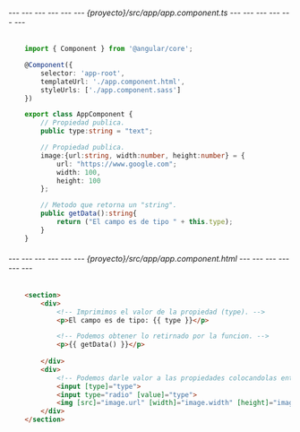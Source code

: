 <!-- Este es el codigo del componente principal de Angular. -->
###### --- --- --- --- --- --- {proyecto}/src/app/app.component.ts --- --- --- --- --- --- ######
```typescript
	import { Component } from '@angular/core';

	@Component({
		selector: 'app-root',
		templateUrl: './app.component.html', 
		styleUrls: ['./app.component.sass'] 
	})

	export class AppComponent {
		// Propiedad publica.
		public type:string = "text";

		// Propiedad publica.
		image:{url:string, width:number, height:number} = {
			url: "https://www.google.com";
			width: 100, 
			height: 100
		};

		// Metodo que retorna un "string".
		public getData():string{
			return ("El campo es de tipo " + this.type);
		}
	}
```

<!-- Es el archivo que Angular nos da por defecto. Este es un componente, el componente principal. -->
###### --- --- --- --- --- --- {proyecto}/src/app/app.component.html --- --- --- --- --- --- ######
```html
	<section>
		<div>
			<!-- Imprimimos el valor de la propiedad (type). -->
			<p>El campo es de tipo: {{ type }}</p>

			<!-- Podemos obtener lo retirnado por la funcion. -->
			<p>{{ getData() }}</p>
		
		</div>
		<div>
			<!-- Podemos darle valor a las propiedades colocandolas entre corchetes []. -->
			<input [type]="type">
			<input type="radio" [value]="type">
			<img [src]="image.url" [width]="image.width" [height]="image.height">
		</div>
	</section>
```